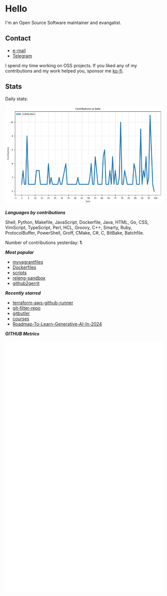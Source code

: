 
# Hello

I'm an Open Source Software maintainer and evangalist.

## Contact

- [e-mail](mailto:askb23@gmail.com)
- [Telegram]()

I spend my time working on OSS projects. If you liked any of
my contributions and my work helped you, sponsor me [ko-fi](https://ko-fi.com/askb23).

## Stats

Daily stats:

![contributions graph](graph.png)

***Languages by contributions***

Shell, Python, Makefile, JavaScript, Dockerfile, Java, HTML, Go, CSS, VimScript, TypeScript, Perl, HCL, Groovy, C++, Smarty, Ruby, ProtocolBuffer, PowerShell, Groff, CMake, C#, C, BitBake, Batchfile.

Number of contributions yesterday: **1**.

***Most popular***

- [myvagrantfiles](https://github.com/askb/myvagrantfiles)
- [Dockerfiles](https://github.com/askb/Dockerfiles)
- [scripts](https://github.com/askb/scripts)
- [releng-sandbox](https://github.com/opendaylight/releng-sandbox)
- [github2gerrit](https://github.com/askb/github2gerrit)

***Recently starred***

- [terraform-aws-github-runner](https://github.com/philips-labs/terraform-aws-github-runner)
- [git-filter-repo](https://github.com/newren/git-filter-repo)
- [gitbutler](https://github.com/gitbutlerapp/gitbutler)
- [courses](https://github.com/SkalskiP/courses)
- [Roadmap-To-Learn-Generative-AI-In-2024](https://github.com/krishnaik06/Roadmap-To-Learn-Generative-AI-In-2024)

***GITHUB Metrics***

![Metrics](https://github.com/askb/askb/blob/main/github-metrics.svg)


